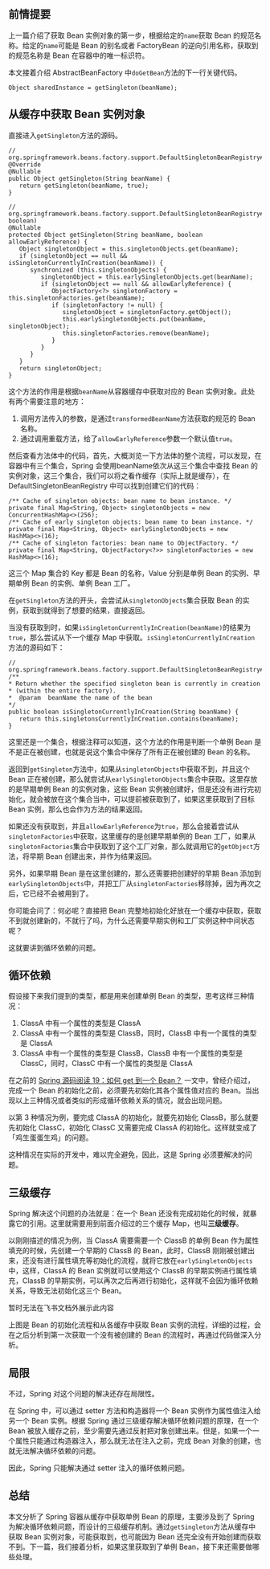 ## 前情提要

上一篇介绍了获取 Bean 实例对象的第一步，根据给定的`name`获取 Bean 的规范名称。给定的`name`可能是 Bean 的别名或者 FactoryBean 的逆向引用名称，获取到的规范名称是 Bean 在容器中的唯一标识符。

本文接着介绍 AbstractBeanFactory 中`doGetBean`方法的下一行关键代码。

```
Object sharedInstance = getSingleton(beanName);
```

## 从缓存中获取 Bean 实例对象

直接进入`getSingleton`方法的源码。

```
// org.springframework.beans.factory.support.DefaultSingletonBeanRegistry#getSingleton(java.lang.String)
@Override
@Nullable
public Object getSingleton(String beanName) {
   return getSingleton(beanName, true);
}

// org.springframework.beans.factory.support.DefaultSingletonBeanRegistry#getSingleton(java.lang.String, boolean)
@Nullable
protected Object getSingleton(String beanName, boolean allowEarlyReference) {
   Object singletonObject = this.singletonObjects.get(beanName);
   if (singletonObject == null && isSingletonCurrentlyInCreation(beanName)) {
      synchronized (this.singletonObjects) {
         singletonObject = this.earlySingletonObjects.get(beanName);
         if (singletonObject == null && allowEarlyReference) {
            ObjectFactory<?> singletonFactory = this.singletonFactories.get(beanName);
            if (singletonFactory != null) {
               singletonObject = singletonFactory.getObject();
               this.earlySingletonObjects.put(beanName, singletonObject);
               this.singletonFactories.remove(beanName);
            }
         }
      }
   }
   return singletonObject;
}
```

这个方法的作用是根据`beanName`从容器缓存中获取对应的 Bean 实例对象。此处有两个需要注意的地方：

1. 调用方法传入的参数，是通过`transformedBeanName`方法获取的规范的 Bean 名称。
2. 通过调用重载方法，给了`allowEarlyReference`参数一个默认值`true`。

然后查看方法体中的代码，首先，大概浏览一下方法体的整个流程，可以发现，在容器中有三个集合，Spring 会使用beanName依次从这三个集合中查找 Bean 的实例对象，这三个集合，我们可以将之看作缓存（实际上就是缓存），在 DefaultSingletonBeanRegistry 中可以找到创建它们的代码：

```
/** Cache of singleton objects: bean name to bean instance. */
private final Map<String, Object> singletonObjects = new ConcurrentHashMap<>(256);
/** Cache of early singleton objects: bean name to bean instance. */
private final Map<String, Object> earlySingletonObjects = new HashMap<>(16);
/** Cache of singleton factories: bean name to ObjectFactory. */
private final Map<String, ObjectFactory<?>> singletonFactories = new HashMap<>(16);
```

这三个 Map 集合的 Key 都是 Bean 的名称，Value 分别是单例 Bean 的实例、早期单例 Bean 的实例、单例 Bean 工厂。

在`getSingleton`方法的开头，会尝试从`singletonObjects`集合获取 Bean 的实例，获取到就得到了想要的结果，直接返回。

当没有获取到时，如果`isSingletonCurrentlyInCreation(beanName)`的结果为`true`，那么尝试从下一个缓存 Map 中获取。`isSingletonCurrentlyInCreation`方法的源码如下：

```
// org.springframework.beans.factory.support.DefaultSingletonBeanRegistry#isSingletonCurrentlyInCreation
/**
* Return whether the specified singleton bean is currently in creation
* (within the entire factory).
*  @param  beanName the name of the bean
*/
public boolean isSingletonCurrentlyInCreation(String beanName) {
   return this.singletonsCurrentlyInCreation.contains(beanName);
}
```

这里还是一个集合，根据注释可以知道，这个方法的作用是判断一个单例 Bean 是不是正在被创建，也就是说这个集合中保存了所有正在被创建的 Bean 的名称。

返回到`getSingleton`方法中，如果从`singletonObjects`中获取不到，并且这个 Bean 正在被创建，那么就尝试从`earlySingletonObjects`集合中获取。这里存放的是早期单例 Bean 的实例对象，这些 Bean 实例被创建好，但是还没有进行完初始化，就会被放在这个集合当中，可以提前被获取到了，如果这里获取到了目标 Bean 实例，那么也会作为方法的结果返回。

如果还没有获取到，并且`allowEarlyReference`为`true`，那么会接着尝试从`singletonFactories`中获取，这里缓存的是创建早期单例的 Bean 工厂，如果从`singletonFactories`集合中获取到了这个工厂对象，那么就调用它的`getObject`方法，将早期 Bean 创建出来，并作为结果返回。

另外，如果早期 Bean 是在这里创建的，那么还需要把创建好的早期 Bean 添加到`earlySingletonObjects`中，并把工厂从`singletonFactories`移除掉，因为再次之后，它已经不会被用到了。

你可能会问了：何必呢？直接把 Bean 完整地初始化好放在一个缓存中获取，获取不到就创建新的，不就行了吗，为什么还需要早期实例和工厂实例这种中间状态呢？

这就要讲到循环依赖的问题。

## 循环依赖

假设接下来我们提到的类型，都是用来创建单例 Bean 的类型，思考这样三种情况：

1. ClassA 中有一个属性的类型是 ClassA
2. ClassA 中有一个属性的类型是 ClassB，同时，ClassB 中有一个属性的类型是 ClassA
3. ClassA 中有一个属性的类型是 ClassB，ClassB 中有一个属性的类型是 ClassC，同时，ClassC 中有一个属性的类型是 ClassA

在之前的 [Spring 源码阅读 19：如何 get 到一个 Bean？](https://juejin.cn/post/7136230337247444999) 一文中，曾经介绍过，完成一个 Bean 的初始化之前，必须要先初始化其各个属性值对应的 Bean。当出现以上三种情况或者类似的形成循环依赖关系的情况，就会出现问题。

以第 3 种情况为例，要完成 ClassA 的初始化，就要先初始化 ClassB，那么就要先初始化 ClassC，初始化 ClassC 又需要完成 ClassA 的初始化。这样就变成了「鸡生蛋蛋生鸡」的问题。

这种情况在实际的开发中，难以完全避免，因此，这是 Spring 必须要解决的问题。

## 三级缓存

Spring 解决这个问题的办法就是：在一个 Bean 还没有完成初始化的时候，就暴露它的引用。这里就需要用到前面介绍过的三个缓存 Map，也叫**三级缓存**。

以刚刚描述的情况为例，当 ClassA 需要需要一个 ClassB 的单例 Bean 作为属性填充的时候，先创建一个早期的 ClassB 的 Bean，此时，ClassB 刚刚被创建出来，还没有进行属性填充等初始化的流程，就将它放在`earlySingletonObjects`中，这样，ClassA 的 Bean 实例就可以使用这个 ClassB 的早期实例进行属性填充，ClassB 的早期实例，可以再次之后再进行初始化，这样就不会因为循环依赖关系，导致无法初始化这三个 Bean。

暂时无法在飞书文档外展示此内容

上图是 Bean 的初始化流程和从各缓存中获取 Bean 实例的流程，详细的过程，会在之后分析到第一次获取一个没有被创建的 Bean 的流程时，再通过代码做深入分析。

## 局限

不过，Spring 对这个问题的解决还存在局限性。

在 Spring 中，可以通过 setter 方法和构造器将一个 Bean 实例作为属性值注入给另一个 Bean 实例。根据 Spring 通过三级缓存解决循环依赖问题的原理，在一个 Bean 被放入缓存之前，至少需要先通过反射把对象创建出来。但是，如果一个一个属性只能通过构造器注入，那么就无法在注入之前，完成 Bean 对象的创建，也就无法解决循环依赖的问题。

因此，Spring 只能解决通过 setter 注入的循环依赖问题。

## 总结

本文分析了 Spring 容器从缓存中获取单例 Bean 的原理，主要涉及到了 Spring 为解决循环依赖问题，而设计的三级缓存机制。通过`getSingleton`方法从缓存中获取 Bean 实例对象，可能获取到，也可能因为 Bean 还完全没有开始创建而获取不到。下一篇，我们接着分析，如果这里获取到了单例 Bean，接下来还需要做哪些处理。

 

 

 

 